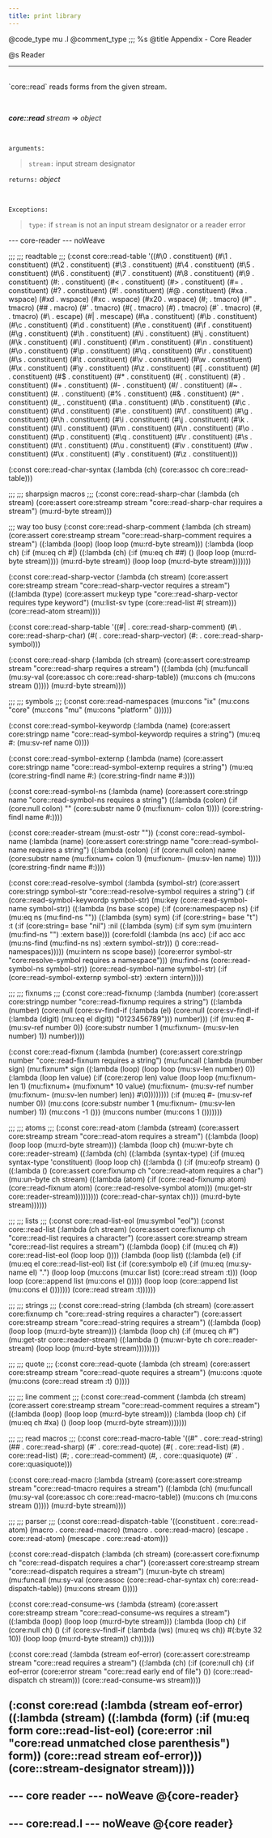 ```yaml
---
title: print library
---
```


@code_type mu .l
@comment_type ;;; %s
@title Appendix - Core Reader

@s Reader
<hr><br/>
`core::read` reads forms from the given stream.

<p></p>
<br/>

***core::read*** *stream* => *object*

<p></p>
<br/>

`arguments:`
>
> `stream:` input stream designator
>

`returns:` *object*

<p></p>
<br/>

`Exceptions:`
>
> `type:` if `stream` is not an input stream designator or a reader error
>

--- core-reader --- noWeave

;;;
;;; readtable
;;;
(:const core::read-table
   '((#\0 . constituent)  (#\1 . constituent)  (#\2 . constituent)  (#\3 . constituent)
     (#\4 . constituent)  (#\5 . constituent)  (#\6 . constituent)  (#\7 . constituent)
     (#\8 . constituent)  (#\9 . constituent)  (#\: . constituent)  (#\< . constituent)
     (#\> . constituent)  (#\= . constituent)  (#\? . constituent)  (#\! . constituent)
     (#\@ . constituent)  (#xa . wspace)       (#xd . wspace)       (#xc . wspace)
     (#x20 . wspace)      (#\; . tmacro)       (#\" . tmacro)       (#\# . macro)
     (#\' . tmacro)       (#\( . tmacro)       (#\) . tmacro)       (#\` . tmacro)
     (#\, . tmacro)       (#\\ . escape)       (#\| . mescape)      (#\a . constituent)
     (#\b . constituent)  (#\c . constituent)  (#\d . constituent)  (#\e . constituent)
     (#\f . constituent)  (#\g . constituent)  (#\h . constituent)  (#\i . constituent)
     (#\j . constituent)  (#\k . constituent)  (#\l . constituent)  (#\m . constituent)
     (#\n . constituent)  (#\o . constituent)  (#\p . constituent)  (#\q . constituent)
     (#\r . constituent)  (#\s . constituent)  (#\t . constituent)  (#\v . constituent)
     (#\w . constituent)  (#\x . constituent)  (#\y . constituent)  (#\z . constituent)
     (#\[ . constituent)  (#\] . constituent)  (#\$ . constituent)  (#\* . constituent)
     (#\{ . constituent)  (#\} . constituent)  (#\+ . constituent)  (#\- . constituent)
     (#\/ . constituent)  (#\~ . constituent)  (#\. . constituent)  (#\% . constituent)
     (#\& . constituent)  (#\^ . constituent)  (#\_ . constituent)  (#\a . constituent)
     (#\b . constituent)  (#\c . constituent)  (#\d . constituent)  (#\e . constituent)
     (#\f . constituent)  (#\g . constituent)  (#\h . constituent)  (#\i . constituent)
     (#\j . constituent)  (#\k . constituent)  (#\l . constituent)  (#\m . constituent)
     (#\n . constituent)  (#\o . constituent)  (#\p . constituent)  (#\q . constituent)
     (#\r . constituent)  (#\s . constituent)  (#\t . constituent)  (#\u . constituent)
     (#\v . constituent)  (#\w . constituent)  (#\x . constituent)  (#\y . constituent)
     (#\z . constituent)))

(:const core::read-char-syntax
   (:lambda (ch)
      (core:assoc ch core::read-table)))

;;;
;;; sharpsign macros
;;;
(:const core::read-sharp-char
   (:lambda (ch stream)
      (core:assert core:streamp stream "core::read-sharp-char requires a stream")
      (mu:rd-byte stream)))

;;; way too busy
(:const core::read-sharp-comment
   (:lambda (ch stream)
      (core:assert core:streamp stream "core::read-sharp-comment requires a stream")
      ((:lambda (loop) (loop loop (mu:rd-byte stream)))
       (:lambda (loop ch)
          (:if (mu:eq ch #\|)
               ((:lambda (ch)
                   (:if (mu:eq ch #\#)
                        ()
                        (loop loop (mu:rd-byte stream))))
                (mu:rd-byte stream))
               (loop loop (mu:rd-byte stream)))))))
      
(:const core::read-sharp-vector
   (:lambda (ch stream)
      (core:assert core:streamp stream "core::read-sharp-vector requires a stream")
      ((:lambda (type)
          (core:assert mu:keyp type "core::read-sharp-vector requires type keyword")
          (mu:list-sv type (core::read-list #\( stream)))
       (core::read-atom stream))))
      
(:const core::read-sharp-table
   '((#\| . core::read-sharp-comment)
     (#\\ . core::read-sharp-char)
     (#\( . core::read-sharp-vector)
     (#\: . core::read-sharp-symbol)))

(:const core::read-sharp
   (:lambda (ch stream)
      (core:assert core:streamp stream "core::read-sharp requires a stream")
      ((:lambda (ch)
          (mu:funcall
            (mu:sy-val (core:assoc ch core::read-sharp-table))
            (mu:cons ch (mu:cons stream ()))))
       (mu:rd-byte stream))))

;;;
;;; symbols
;;;
(:const core::read-namespaces (mu:cons "ix" (mu:cons "core" (mu:cons "mu" (mu:cons "platform" ())))))

(:const core::read-symbol-keywordp
   (:lambda (name)
      (core:assert core:stringp name "core::read-symbol-keywordp requires a string")
      (mu:eq #\: (mu:sv-ref name 0))))

(:const core::read-symbol-externp
   (:lambda (name)
      (core:assert core:stringp name "core::read-symbol-externp requires a string")
      (mu:eq (core:string-findl name #\:) (core:string-findr name #\:))))
      
(:const core::read-symbol-ns
   (:lambda (name)
      (core:assert core:stringp name "core::read-symbol-ns requires a string")
      ((:lambda (colon)
          (:if (core:null colon)
               ""
               (core:substr name 0 (mu:fixnum- colon 1))))
       (core:string-findl name #\:))))

(:const core::reader-stream (mu:st-ostr ""))
(:const core::read-symbol-name
   (:lambda (name)
      (core:assert core:stringp name "core::read-symbol-name requires a string")
      ((:lambda (colon)
          (:if (core:null colon)
               name
               (core:substr
                 name
                 (mu:fixnum+ colon 1)
                 (mu:fixnum- (mu:sv-len name) 1))))
       (core:string-findr name #\:))))

(:const core::read-resolve-symbol
   (:lambda (symbol-str)
      (core:assert core:stringp symbol-str "core::read-resolve-symbol requires a string")
      (:if (core::read-symbol-keywordp symbol-str)
           (mu:key (core::read-symbol-name symbol-str))
           ((:lambda (ns base scope)
               (:if (core:namespacep ns)
                  (:if (mu:eq ns (mu:find-ns ""))
                       ((:lambda (sym) sym)
                        (:if (core:string= base "t")
                           :t
                           (:if (core:string= base "nil")
                              :nil
                              ((:lambda (sym)
                                  (:if sym sym (mu:intern (mu:find-ns "") :extern base)))
                               (core:foldl
                                (:lambda (ns acc)
                                   (:if acc acc (mu:ns-find (mu:find-ns ns) :extern symbol-str)))
                                 ()
                                 core::read-namespaces)))))
                       (mu:intern ns scope base))
                  (core:error symbol-str "core:resolve-symbol requires a namespace")))
            (mu:find-ns (core::read-symbol-ns symbol-str))
            (core::read-symbol-name symbol-str)
            (:if (core::read-symbol-externp symbol-str) :extern :intern)))))

;;;
;;; fixnums
;;;
(:const core::read-fixnump
   (:lambda (number)
      (core:assert core:stringp number "core::read-fixnump requires a string")
      ((:lambda (number)
          (core:null
            (core:sv-findl-if
              (:lambda (el)
                 (core:null
                   (core:sv-findl-if
                     (:lambda (digit) (mu:eq el digit))
                     "0123456789")))
              number)))
       (:if (mu:eq #\- (mu:sv-ref number 0))
            (core:substr number 1 (mu:fixnum- (mu:sv-len number) 1))
            number))))

(:const core::read-fixnum
   (:lambda (number)
      (core:assert core:stringp number "core::read-fixnum requires a string")
      (mu:funcall
        (:lambda (number sign)
           (mu:fixnum* sign
           ((:lambda (loop) (loop loop (mu:sv-len number) 0))
               (:lambda (loop len value)
                  (:if (core:zerop len)
                       value
                       (loop
                        loop
                        (mu:fixnum- len 1)
                        (mu:fixnum+
                          (mu:fixnum* 10 value)
                          (mu:fixnum- (mu:sv-ref number (mu:fixnum- (mu:sv-len number) len)) #\0))))))))
        (:if (mu:eq #\- (mu:sv-ref number 0))
            (mu:cons (core:substr number 1 (mu:fixnum- (mu:sv-len number) 1)) (mu:cons -1 ()))
            (mu:cons number (mu:cons 1 ()))))))

;;;
;;; atoms
;;;
(:const core::read-atom
   (:lambda (stream)
      (core:assert core:streamp stream "core::read-atom requires a stream")
      ((:lambda (loop) (loop loop (mu:rd-byte stream)))
       (:lambda (loop ch)
          (mu:wr-byte ch core::reader-stream)
          ((:lambda (ch)
              ((:lambda (syntax-type)
                  (:if (mu:eq syntax-type 'constituent)
                       (loop loop ch)
                       ((:lambda ()
                           (:if (mu:eofp stream)
                              ()
                              ((:lambda ()
                                  (core:assert core:fixnump ch "core::read-atom requires a char")
                                  (mu:un-byte ch stream)
                                  ((:lambda (atom)
                                     (:if (core::read-fixnump atom)
                                        (core::read-fixnum atom)
                                        (core::read-resolve-symbol atom)))
                                   (mu:get-str core::reader-stream)))))))))
               (core::read-char-syntax ch)))
           (mu:rd-byte stream))))))

;;;
;;; lists
;;;
(:const core::read-list-eol (mu:symbol "eol"))
(:const core::read-list
   (:lambda (ch stream)
      (core:assert core:fixnump ch "core::read-list requires a character")
      (core:assert core:streamp stream "core::read-list requires a stream")
      ((:lambda (loop)
          (:if (mu:eq ch #\))
               core::read-list-eol
               (loop loop ())))
       (:lambda (loop list)
          ((:lambda (el)
              (:if (mu:eq el core::read-list-eol)
                   list
                   (:if (core:symbolp el)
                      (:if (mu:eq (mu:sy-name el) ".")
                         (loop loop (mu:cons (mu:car list) (core::read stream :t)))
                         (loop loop (core::append list (mu:cons el ()))))
                      (loop loop (core::append list (mu:cons el ()))))))
           (core::read stream :t))))))

;;;
;;; strings
;;;
(:const core::read-string
   (:lambda (ch stream)
      (core:assert core:fixnump ch "core::read-string requires a character")
      (core:assert core:streamp stream "core::read-string requires a stream")
      ((:lambda (loop) (loop loop (mu:rd-byte stream)))
       (:lambda (loop ch)
          (:if (mu:eq ch #\")
               (mu:get-str core::reader-stream)
               ((:lambda ()
                   (mu:wr-byte ch core::reader-stream)
                   (loop loop (mu:rd-byte stream)))))))))

;;;
;;; quote
;;;
(:const core::read-quote
   (:lambda (ch stream)
      (core:assert core:streamp stream "core::read-quote requires a stream")
      (mu:cons :quote (mu:cons (core::read stream :t) ()))))

;;;
;;; line comment
;;;
(:const core::read-comment
   (:lambda (ch stream)
      (core:assert core:streamp stream "core::read-comment requires a stream")
      ((:lambda (loop) (loop loop (mu:rd-byte stream)))
       (:lambda (loop ch)
          (:if (mu:eq ch #xa)
               ()
               (loop loop (mu:rd-byte stream)))))))

;;;
;;; read macros
;;;
(:const core::read-macro-table
   '((#\" . core::read-string)
     (#\# . core::read-sharp)
     (#\' . core::read-quote)
     (#\( . core::read-list)
     (#\) . core::read-list)
     (#\; . core::read-comment)
     (#\, . core::quasiquote)
     (#\` . core::quasiquote)))

(:const core::read-macro
   (:lambda (stream)
      (core:assert core:streamp stream "core::read-tmacro requires a stream")
      ((:lambda (ch)
          (mu:funcall
            (mu:sy-val (core:assoc ch core::read-macro-table))
            (mu:cons ch (mu:cons stream ()))))
       (mu:rd-byte stream))))

;;;
;;; parser
;;;
(:const core::read-dispatch-table
   '((constituent . core::read-atom)
     (macro       . core::read-macro)
     (tmacro      . core::read-macro)
     (escape      . core::read-atom)
     (mescape     . core::read-atom)))

(:const core::read-dispatch
   (:lambda (ch stream)
      (core:assert core:fixnump ch "core::read-dispatch requires a char")
      (core:assert core:streamp stream "core::read-dispatch requires a stream")
      (mu:un-byte ch stream)
      (mu:funcall
        (mu:sy-val (core:assoc (core::read-char-syntax ch) core::read-dispatch-table))
        (mu:cons stream ()))))

(:const core::read-consume-ws
  (:lambda (stream)
     (core:assert core:streamp stream "core::read-consume-ws requires a stream")
     ((:lambda (loop) (loop loop (mu:rd-byte stream)))
      (:lambda (loop ch)
         (:if (core:null ch)
            ()
            (:if (core:sv-findl-if (:lambda (ws) (mu:eq ws ch)) #(:byte 32 10))
                 (loop loop (mu:rd-byte stream))
                 ch))))))

(:const core::read
   (:lambda (stream eof-error)
      (core:assert core:streamp stream "core::read requires a stream")
      ((:lambda (ch)
          (:if (core:null ch)
             (:if eof-error
                  (core:error stream "core::read early end of file")
                  ())
             (core::read-dispatch ch stream)))
       (core::read-consume-ws stream))))

(:const core:read
  (:lambda (stream eof-error)
     ((:lambda (stream)
         ((:lambda (form)
             (:if (mu:eq form core::read-list-eol)
                (core:error :nil "core:read unmatched close parenthesis")
                form))
          (core::read stream eof-error)))
      (core::stream-designator stream))))
---

--- core reader --- noWeave
@{core-reader}
---

--- core:read.l --- noWeave
@{core reader}
---